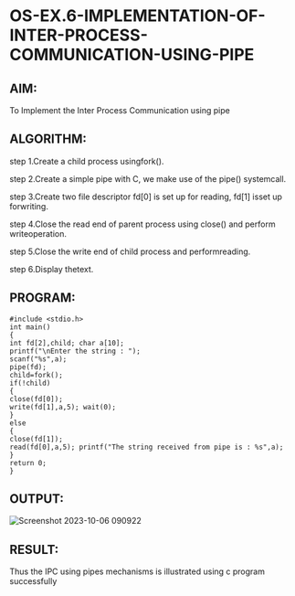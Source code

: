 # OS-EX.6-IMPLEMENTATION-OF-INTER-PROCESS-COMMUNICATION-USING-PIPE

## AIM:   
To Implement the Inter Process Communication using pipe
## ALGORITHM:    
step 1.Create a child process usingfork().

step 2.Create a simple pipe with C, we make use of the pipe() systemcall.

step 3.Create two file descriptor fd[0] is set up for reading, fd[1] isset up forwriting.

step 4.Close the read end of parent process using close() and perform writeoperation.

step 5.Close the write end of child process and performreading.

step 6.Display thetext.

## PROGRAM:     
```
#include <stdio.h>
int main()
{
int fd[2],child; char a[10];
printf("\nEnter the string : ");
scanf("%s",a);
pipe(fd);
child=fork();
if(!child)
{
close(fd[0]);
write(fd[1],a,5); wait(0);
}
else
{
close(fd[1]);
read(fd[0],a,5); printf("The string received from pipe is : %s",a);
}
return 0;
}
```
## OUTPUT:   
![Screenshot 2023-10-06 090922](https://github.com/syedmokthiyar/OS-EX.6-IMPLEMENTATION-OF-INTER-PROCESS-COMMUNICATION-USING-PIPE/assets/118787294/6526e2ec-e158-48f0-bb34-b5ad98687b65)

## RESULT:        
Thus the IPC using pipes mechanisms is illustrated using c program successfully
